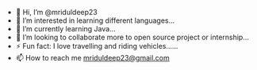 - 👋 Hi, I’m @mriduldeep23
- 👀 I’m interested in learning different languages...
- 🌱 I’m currently learning Java...
- 💞️ I’m looking to collaborate more to open source project or internship...
- ⚡ Fun fact: I love travelling and riding vehicles......
- 📫 How to reach me mriduldeep23@gmail.com 


<!---
mriduldeep23/mriduldeep23 is a ✨ special ✨ repository because its `README.md` (this file) appears on your GitHub profile.
You can click the Preview link to take a look at your changes.
<h1 align="center">Hi 👋, I'm Mridul Deep</h1>
<h3 align="center">A CSE student of 3rd year, who love learning new languages.</h3>

<p align="left"> <img src="https://komarev.com/ghpvc/?username=mriduldeep23&label=Profile%20views&color=0e75b6&style=flat" alt="mriduldeep23" /> </p>

<p align="left"> <a href="https://twitter.com/" target="blank"><img src="https://img.shields.io/twitter/follow/?logo=twitter&style=for-the-badge" alt="" /></a> </p>

- 🔭 I’m currently working on **l**

<h3 align="left">Connect with me:</h3>
<p align="left">
<a href="https://linkedin.com/in/www.linkedin.com/in/mridul-deep-b80a1a1a6" target="blank"><img align="center" src="https://raw.githubusercontent.com/rahuldkjain/github-profile-readme-generator/master/src/images/icons/Social/linked-in-alt.svg" alt="www.linkedin.com/in/mridul-deep-b80a1a1a6" height="30" width="40" /></a>
<a href="https://fb.com/https://www.facebook.com/profile.php?id=100008934099464" target="blank"><img align="center" src="https://raw.githubusercontent.com/rahuldkjain/github-profile-readme-generator/master/src/images/icons/Social/facebook.svg" alt="https://www.facebook.com/profile.php?id=100008934099464" height="30" width="40" /></a>
<a href="https://instagram.com/https://www.instagram.com/mriduldeep__/" target="blank"><img align="center" src="https://raw.githubusercontent.com/rahuldkjain/github-profile-readme-generator/master/src/images/icons/Social/instagram.svg" alt="https://www.instagram.com/mriduldeep__/" height="30" width="40" /></a>
<a href="https://www.hackerrank.com/https://www.hackerrank.com/mriduldeep23" target="blank"><img align="center" src="https://raw.githubusercontent.com/rahuldkjain/github-profile-readme-generator/master/src/images/icons/Social/hackerrank.svg" alt="https://www.hackerrank.com/mriduldeep23" height="30" width="40" /></a>
<a href="https://auth.geeksforgeeks.org/user/https://auth.geeksforgeeks.org/user/mriduldeep23/saved-articles/" target="blank"><img align="center" src="https://raw.githubusercontent.com/rahuldkjain/github-profile-readme-generator/master/src/images/icons/Social/geeks-for-geeks.svg" alt="https://auth.geeksforgeeks.org/user/mriduldeep23/saved-articles/" height="30" width="40" /></a>
</p>

<h3 align="left">Languages and Tools:</h3>
<p align="left"> <a href="https://www.w3schools.com/cpp/" target="_blank" rel="noreferrer"> <img src="https://raw.githubusercontent.com/devicons/devicon/master/icons/cplusplus/cplusplus-original.svg" alt="cplusplus" width="40" height="40"/> </a> <a href="https://www.w3schools.com/css/" target="_blank" rel="noreferrer"> <img src="https://raw.githubusercontent.com/devicons/devicon/master/icons/css3/css3-original-wordmark.svg" alt="css3" width="40" height="40"/> </a> <a href="https://www.w3.org/html/" target="_blank" rel="noreferrer"> <img src="https://raw.githubusercontent.com/devicons/devicon/master/icons/html5/html5-original-wordmark.svg" alt="html5" width="40" height="40"/> </a> <a href="https://www.python.org" target="_blank" rel="noreferrer"> <img src="https://raw.githubusercontent.com/devicons/devicon/master/icons/python/python-original.svg" alt="python" width="40" height="40"/> </a> </p>

<p><img align="left" src="https://github-readme-stats.vercel.app/api/top-langs?username=mriduldeep23&show_icons=true&locale=en&layout=compact" alt="mriduldeep23" /></p>

<p>&nbsp;<img align="center" src="https://github-readme-stats.vercel.app/api?username=mriduldeep23&show_icons=true&locale=en" alt="mriduldeep23" /></p>

<p><img align="center" src="https://github-readme-streak-stats.herokuapp.com/?user=mriduldeep23&" alt="mriduldeep23" /></p>

--->
